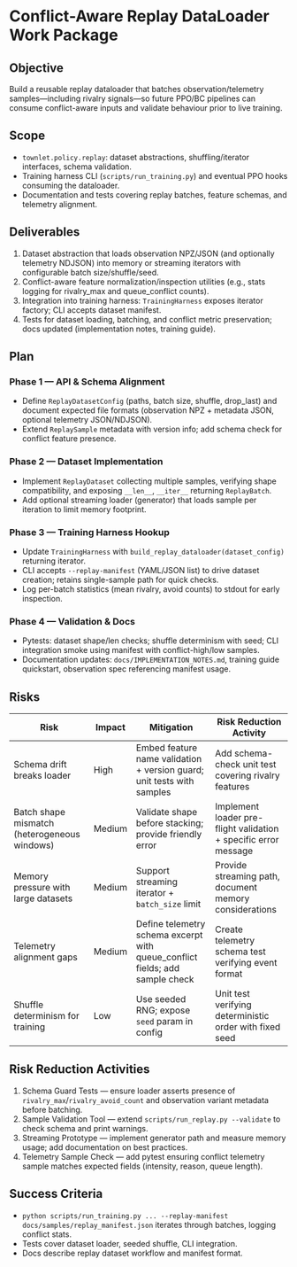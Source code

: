 # Conflict-Aware Replay DataLoader Work Package

## Objective
Build a reusable replay dataloader that batches observation/telemetry samples—including rivalry signals—so future PPO/BC pipelines can consume conflict-aware inputs and validate behaviour prior to live training.

## Scope
- `townlet.policy.replay`: dataset abstractions, shuffling/iterator interfaces, schema validation.
- Training harness CLI (`scripts/run_training.py`) and eventual PPO hooks consuming the dataloader.
- Documentation and tests covering replay batches, feature schemas, and telemetry alignment.

## Deliverables
1. Dataset abstraction that loads observation NPZ/JSON (and optionally telemetry NDJSON) into memory or streaming iterators with configurable batch size/shuffle/seed.
2. Conflict-aware feature normalization/inspection utilities (e.g., stats logging for rivalry_max and queue_conflict counts).
3. Integration into training harness: `TrainingHarness` exposes iterator factory; CLI accepts dataset manifest.
4. Tests for dataset loading, batching, and conflict metric preservation; docs updated (implementation notes, training guide).

## Plan
### Phase 1 — API & Schema Alignment
- Define `ReplayDatasetConfig` (paths, batch size, shuffle, drop_last) and document expected file formats (observation NPZ + metadata JSON, optional telemetry JSON/NDJSON).
- Extend `ReplaySample` metadata with version info; add schema check for conflict feature presence.

### Phase 2 — Dataset Implementation
- Implement `ReplayDataset` collecting multiple samples, verifying shape compatibility, and exposing `__len__`, `__iter__` returning `ReplayBatch`.
- Add optional streaming loader (generator) that loads sample per iteration to limit memory footprint.

### Phase 3 — Training Harness Hookup
- Update `TrainingHarness` with `build_replay_dataloader(dataset_config)` returning iterator.
- CLI accepts `--replay-manifest` (YAML/JSON list) to drive dataset creation; retains single-sample path for quick checks.
- Log per-batch statistics (mean rivalry, avoid counts) to stdout for early inspection.

### Phase 4 — Validation & Docs
- Pytests: dataset shape/len checks; shuffle determinism with seed; CLI integration smoke using manifest with conflict-high/low samples.
- Documentation updates: `docs/IMPLEMENTATION_NOTES.md`, training guide quickstart, observation spec referencing manifest usage.

## Risks
| Risk | Impact | Mitigation | Risk Reduction Activity |
| --- | --- | --- | --- |
| Schema drift breaks loader | High | Embed feature name validation + version guard; unit tests with samples | Add schema-check unit test covering rivalry features |
| Batch shape mismatch (heterogeneous windows) | Medium | Validate shape before stacking; provide friendly error | Implement loader pre-flight validation + specific error message |
| Memory pressure with large datasets | Medium | Support streaming iterator + `batch_size` limit | Provide streaming path, document memory considerations |
| Telemetry alignment gaps | Medium | Define telemetry schema excerpt with queue_conflict fields; add sample check | Create telemetry schema test verifying event format |
| Shuffle determinism for training | Low | Use seeded RNG; expose `seed` param in config | Unit test verifying deterministic order with fixed seed |

## Risk Reduction Activities
1. Schema Guard Tests — ensure loader asserts presence of `rivalry_max`/`rivalry_avoid_count` and observation variant metadata before batching.
2. Sample Validation Tool — extend `scripts/run_replay.py --validate` to check schema and print warnings.
3. Streaming Prototype — implement generator path and measure memory usage; add documentation on best practices.
4. Telemetry Sample Check — add pytest ensuring conflict telemetry sample matches expected fields (intensity, reason, queue length).

## Success Criteria
- `python scripts/run_training.py ... --replay-manifest docs/samples/replay_manifest.json` iterates through batches, logging conflict stats.
- Tests cover dataset loader, seeded shuffle, CLI integration.
- Docs describe replay dataset workflow and manifest format.
